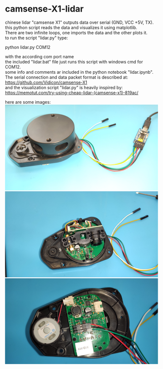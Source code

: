 # camsense-X1-lidar

chinese lidar "camsense X1" outputs data over serial (GND, VCC +5V, TX).<br>
this python script reads the data and visualizes it using matplotlib.<br>
There are two infinite loops, one imports the data and the other plots it.<br>
to run the script "lidar.py" type:<br>

python lidar.py COM12

with the according com port name<br>
the included "lidar.bat" file just runs this script with windows cmd for COM12.<br>
some info and comments ar included in the python notebook "lidar.ipynb".<br>
The serial connection and data packet format is described at:<br>
https://github.com/Vidicon/camsense-X1<br>
and the visualization script "lidar.py" is heavily inspired by:<br>
https://memotut.com/try-using-cheap-lidar-(camsense-x1)-819ac/<br>

here are some images:<br>
<img src="/img/lidar1.jpg">
<img src="/img/lidar2.jpg">
<img src="/img/lidar3.jpg">